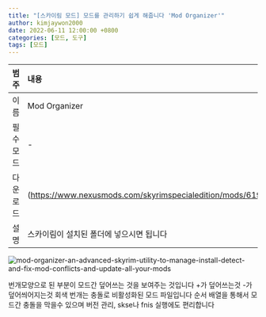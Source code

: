 ```yaml
---
title: "[스카이림 모드] 모드를 관리하기 쉽게 해줍니다 'Mod Organizer'"
author: kimjaywon2000
date: 2022-06-11 12:00:00 +0800
categories: [모드, 도구]
tags: [모드]
---
```


| 범주             | 내용            |
|:----------------|:---------------|
| 이름             | Mod Organizer  |
| 필수 모드         | -              |
| 다운로드          | (https://www.nexusmods.com/skyrimspecialedition/mods/6194/?)     |
| 설명             | 스카이림이 설치된 폴더에 넣으시면 됩니다        |

![mod-organizer-an-advanced-skyrim-utility-to-manage-install-detect-and-fix-mod-conflicts-and-update-all-your-mods](https://user-images.githubusercontent.com/76558033/173185119-d48f5cb7-648c-4b71-9963-1c152361ecdf.png)

번개모양으로 된 부분이 모드간 덮어쓰는 것을 보여주는 것입니다 +가 덮어쓰는것 -가 덮어씌어지는것 회색 번개는 충돌로 비활성화된 모드 파일입니다 순서 배열을 통해서 모드간 충돌을 막을수 있으며 버전 관리, skse나 fnis 실행에도 편리합니다
